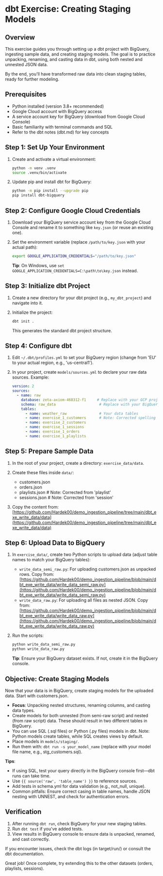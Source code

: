 # dbt Exercise: Creating Staging Models

## Overview
This exercise guides you through setting up a dbt project with BigQuery, ingesting sample data, and creating staging models. The goal is to practice unpacking, renaming, and casting data in dbt, using both nested and unnested JSON data.

By the end, you'll have transformed raw data into clean staging tables, ready for further modeling.

## Prerequisites
- Python installed (version 3.8+ recommended)
- Google Cloud account with BigQuery access
- A service account key for BigQuery (download from Google Cloud Console)
- Basic familiarity with terminal commands and SQL
- Refer to the dbt notes (dbt.md) for key concepts

## Step 1: Set Up Your Environment
1. Create and activate a virtual environment:
   ```bash
   python -m venv .venv
   source .venv/bin/activate  
   ```

2. Update pip and install dbt for BigQuery:
   ```bash
   python -m pip install --upgrade pip
   pip install dbt-bigquery
   ```

## Step 2: Configure Google Cloud Credentials
1. Download your BigQuery service account key from the Google Cloud Console and rename it to something like `key.json` (or reuse an existing one).

2. Set the environment variable (replace `/path/to/key.json` with your actual path):
   ```bash
   export GOOGLE_APPLICATION_CREDENTIALS="/path/to/key.json"
   ```
   **Tip**: On Windows, use `set GOOGLE_APPLICATION_CREDENTIALS=C:\path\to\key.json` instead.

## Step 3: Initialize dbt Project
1. Create a new directory for your dbt project (e.g., `my_dbt_project`) and navigate into it.

2. Initialize the project:
   ```bash
   dbt init .
   ```
   This generates the standard dbt project structure.

## Step 4: Configure dbt
1. Edit `~/.dbt/profiles.yml` to set your BigQuery region (change from 'EU' to your actual region, e.g., 'us-central1').

2. In your project, create `models/sources.yml` to declare your raw data sources. Example:
   ```yaml
   version: 2
   sources:
     - name: raw
       database: zeta-axiom-468312-f1     # Replace with your GCP project ID
       schema: raw_data                    # Replace with your BigQuery dataset
       tables:
         - name: weather_raw               # Your data tables
         - name: exercise_1_customers      # Note: Corrected spelling from 'excersise' and 'costumers'
         - name: exercise_2_customers
         - name: exercise_1_sessions
         - name: exercise_1_orders
         - name: exercise_1_playlists
   ```

## Step 5: Prepare Sample Data
1. In the root of your project, create a directory: `exercise_data/data`.

2. Create these files inside `data/`:
   - customers.json
   - orders.json
   - playlists.json  # Note: Corrected from 'playlist'
   - sessions.json   # Note: Corrected from 'session'

3. Copy the content from: [https://github.com/Hardek00/demo_ingestion_pipeline/tree/main/dbt_exe_write_data/data](https://github.com/Hardek00/demo_ingestion_pipeline/tree/main/dbt_exe_write_data/data)

## Step 6: Upload Data to BigQuery
1. In `exercise_data/`, create two Python scripts to upload data (adjust table names to match your BigQuery tables):
   - `write_data_semi_raw.py`: For uploading customers.json as unpacked rows. Copy from: [https://github.com/Hardek00/demo_ingestion_pipeline/blob/main/dbt_exe_write_data/write_data_semi_raw.py](https://github.com/Hardek00/demo_ingestion_pipeline/blob/main/dbt_exe_write_data/write_data_semi_raw.py)
   - `write_data_raw.py`: For uploading all files as nested JSON. Copy from: [https://github.com/Hardek00/demo_ingestion_pipeline/blob/main/dbt_exe_write_data/write_data_raw.py](https://github.com/Hardek00/demo_ingestion_pipeline/blob/main/dbt_exe_write_data/write_data_raw.py)

2. Run the scripts:
   ```bash
   python write_data_semi_raw.py
   python write_data_raw.py
   ```

   **Tip**: Ensure your BigQuery dataset exists. If not, create it in the BigQuery console.

## Objective: Create Staging Models
Now that your data is in BigQuery, create staging models for the uploaded data. Start with customers.json.

- **Focus**: Unpacking nested structures, renaming columns, and casting data types.
- Create models for both unnested (from semi-raw script) and nested (from raw script) data. These should result in two different tables in BigQuery.
- You can use SQL (.sql files) or Python (.py files) models in dbt. Note: Python models create tables, while SQL creates views by default.
- Place models in `models/staging/`.
- Run them with: `dbt run -s your_model_name` (replace with your model file name, e.g., stg_customers.sql).

**Tips**:
- If using SQL, test your query directly in the BigQuery console first—dbt runs can take time.
- Use `{{ source('raw', 'table_name') }}` to reference sources.
- Add tests in schema.yml for data validation (e.g., not_null, unique).
- Common pitfalls: Ensure correct casing in table names, handle JSON nesting with UNNEST, and check for authentication errors.

## Verification
1. After running `dbt run`, check BigQuery for your new staging tables.
2. Run `dbt test` if you've added tests.
3. View results in BigQuery console to ensure data is unpacked, renamed, and cast correctly.

If you encounter issues, check the dbt logs (in target/run/) or consult the dbt documentation.

Great job! Once complete, try extending this to the other datasets (orders, playlists, sessions).


